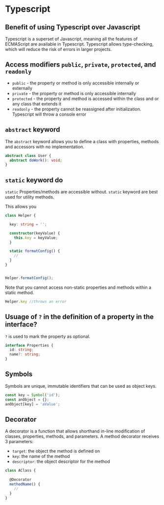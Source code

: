 # Typescript

## Benefit of using Typescript over Javascript

Typescript is a superset of Javascript, meaning all the features of ECMAScript are available in Typescript. Typescript allows type-checking, which will reduce the risk of errors in larger projects.

## Access modifiers `public`, `private`, `protected`, and `readonly`

* `public` - the property or method is only accessible internally or externally
* `private` - the property or method is only accessible internally
* `protected` - the property and method is accessed within the class and or any class that extends it 
* `readonly` - the property cannot be reassigned after initialization. Typescript will throw a console error

## `abstract` keyword

The `abstract` keyword allows you to define a class with properties, methods and accessors with no implementation.

```Typescript
abstract class User {
  abstract doWork(): void;
}
```

## `static` keyword do

`static` Properties/methods are accessible without. `static` keyword are best used for utility methods.

This allows you

```Typescript
class Helper {

  key: string = '';

  constructor(keyValue) {
    this.key = keyValue;
  }

  static formatConfig() {
    //
  }  
}


Helper.formatConfig();
```

Note that you cannot access non-static properties and methods within a static method.

```Typescript
Helper.key //throws an error
```

## Usuage of `?` in the definition of a property in the interface?

`?` is used to mark the property as optional. 

```Typescript
interface Properties {
  id: string;
  name?: string;
}
```

## Symbols

Symbols are unique, immutable identifiers that can be used as object keys. 

```Typescript
const key = Symbol('id');
const anObject = {};
anObject[key] = 'aValue';
```

## Decorator

A decorator is a function that allows shorthand in-line modification of classes, properties, methods, and parameters. A method decorator receives 3 parameters:
* `target`: the object the method is defined on
* `key`: the name of the method
* `descriptor`: the object descriptor for the method

```Typescript
class AClass {
  
  @Decorator
  methodName() {
    //
  }
}
```